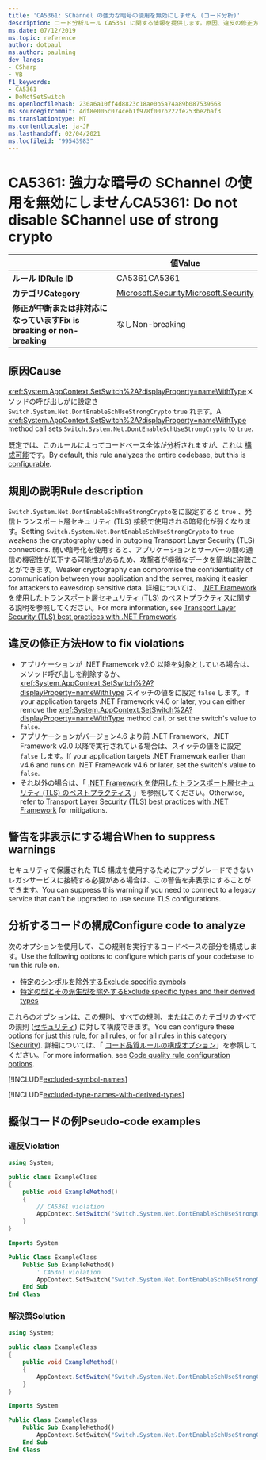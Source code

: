 ```yaml
---
title: 'CA5361: SChannel の強力な暗号の使用を無効にしません (コード分析)'
description: コード分析ルール CA5361 に関する情報を提供します。原因、違反の修正方法、非表示にするタイミングなどが含まれます。
ms.date: 07/12/2019
ms.topic: reference
author: dotpaul
ms.author: paulming
dev_langs:
- CSharp
- VB
f1_keywords:
- CA5361
- DoNotSetSwitch
ms.openlocfilehash: 230a6a10ff4d8823c18ae0b5a74a89b087539668
ms.sourcegitcommit: 4df8e005c074ceb1f978f007b222fe253be2baf3
ms.translationtype: MT
ms.contentlocale: ja-JP
ms.lasthandoff: 02/04/2021
ms.locfileid: "99543983"
---
```

# <a name="ca5361-do-not-disable-schannel-use-of-strong-crypto"></a><span data-ttu-id="4c3da-103">CA5361: 強力な暗号の SChannel の使用を無効にしません</span><span class="sxs-lookup"><span data-stu-id="4c3da-103">CA5361: Do not disable SChannel use of strong crypto</span></span>

| | <span data-ttu-id="4c3da-104">値</span><span class="sxs-lookup"><span data-stu-id="4c3da-104">Value</span></span> |
|-|-|
| <span data-ttu-id="4c3da-105">**ルール ID**</span><span class="sxs-lookup"><span data-stu-id="4c3da-105">**Rule ID**</span></span> |<span data-ttu-id="4c3da-106">CA5361</span><span class="sxs-lookup"><span data-stu-id="4c3da-106">CA5361</span></span>|
| <span data-ttu-id="4c3da-107">**カテゴリ**</span><span class="sxs-lookup"><span data-stu-id="4c3da-107">**Category**</span></span> |[<span data-ttu-id="4c3da-108">Microsoft.Security</span><span class="sxs-lookup"><span data-stu-id="4c3da-108">Microsoft.Security</span></span>](security-warnings.md)|
| <span data-ttu-id="4c3da-109">**修正が中断または非対応になっています**</span><span class="sxs-lookup"><span data-stu-id="4c3da-109">**Fix is breaking or non-breaking**</span></span> |<span data-ttu-id="4c3da-110">なし</span><span class="sxs-lookup"><span data-stu-id="4c3da-110">Non-breaking</span></span>|

## <a name="cause"></a><span data-ttu-id="4c3da-111">原因</span><span class="sxs-lookup"><span data-stu-id="4c3da-111">Cause</span></span>

<span data-ttu-id="4c3da-112"><xref:System.AppContext.SetSwitch%2A?displayProperty=nameWithType>メソッドの呼び出しがに設定さ `Switch.System.Net.DontEnableSchUseStrongCrypto` `true` れます。</span><span class="sxs-lookup"><span data-stu-id="4c3da-112">A <xref:System.AppContext.SetSwitch%2A?displayProperty=nameWithType> method call sets `Switch.System.Net.DontEnableSchUseStrongCrypto` to `true`.</span></span>

<span data-ttu-id="4c3da-113">既定では、このルールによってコードベース全体が分析されますが、これは [構成可能](#configure-code-to-analyze)です。</span><span class="sxs-lookup"><span data-stu-id="4c3da-113">By default, this rule analyzes the entire codebase, but this is [configurable](#configure-code-to-analyze).</span></span>

## <a name="rule-description"></a><span data-ttu-id="4c3da-114">規則の説明</span><span class="sxs-lookup"><span data-stu-id="4c3da-114">Rule description</span></span>

<span data-ttu-id="4c3da-115">`Switch.System.Net.DontEnableSchUseStrongCrypto`をに設定すると `true` 、発信トランスポート層セキュリティ (TLS) 接続で使用される暗号化が弱くなります。</span><span class="sxs-lookup"><span data-stu-id="4c3da-115">Setting `Switch.System.Net.DontEnableSchUseStrongCrypto` to `true` weakens the cryptography used in outgoing Transport Layer Security (TLS) connections.</span></span> <span data-ttu-id="4c3da-116">弱い暗号化を使用すると、アプリケーションとサーバーの間の通信の機密性が低下する可能性があるため、攻撃者が機微なデータを簡単に盗聴ことができます。</span><span class="sxs-lookup"><span data-stu-id="4c3da-116">Weaker cryptography can compromise the confidentiality of communication between your application and the server, making it easier for attackers to eavesdrop sensitive data.</span></span> <span data-ttu-id="4c3da-117">詳細については、 [.NET Framework を使用したトランスポート層セキュリティ (TLS) のベストプラクティス](../../../framework/network-programming/tls.md#switchsystemnetdontenableschusestrongcrypto)に関する説明を参照してください。</span><span class="sxs-lookup"><span data-stu-id="4c3da-117">For more information, see [Transport Layer Security (TLS) best practices with .NET Framework](../../../framework/network-programming/tls.md#switchsystemnetdontenableschusestrongcrypto).</span></span>

## <a name="how-to-fix-violations"></a><span data-ttu-id="4c3da-118">違反の修正方法</span><span class="sxs-lookup"><span data-stu-id="4c3da-118">How to fix violations</span></span>

- <span data-ttu-id="4c3da-119">アプリケーションが .NET Framework v2.0 以降を対象としている場合は、メソッド呼び出しを削除するか、 <xref:System.AppContext.SetSwitch%2A?displayProperty=nameWithType> スイッチの値をに設定 `false` します。</span><span class="sxs-lookup"><span data-stu-id="4c3da-119">If your application targets .NET Framework v4.6 or later, you can either remove the <xref:System.AppContext.SetSwitch%2A?displayProperty=nameWithType> method call, or set the switch's value to `false`.</span></span>
- <span data-ttu-id="4c3da-120">アプリケーションがバージョン4.6 より前 .NET Framework、.NET Framework v2.0 以降で実行されている場合は、スイッチの値をに設定 `false` します。</span><span class="sxs-lookup"><span data-stu-id="4c3da-120">If your application targets .NET Framework earlier than v4.6 and runs on .NET Framework v4.6 or later, set the switch's value to `false`.</span></span>
- <span data-ttu-id="4c3da-121">それ以外の場合は、「 [.NET Framework を使用したトランスポート層セキュリティ (TLS) のベストプラクティス](../../../framework/network-programming/tls.md) 」を参照してください。</span><span class="sxs-lookup"><span data-stu-id="4c3da-121">Otherwise, refer to [Transport Layer Security (TLS) best practices with .NET Framework](../../../framework/network-programming/tls.md) for mitigations.</span></span>

## <a name="when-to-suppress-warnings"></a><span data-ttu-id="4c3da-122">警告を非表示にする場合</span><span class="sxs-lookup"><span data-stu-id="4c3da-122">When to suppress warnings</span></span>

<span data-ttu-id="4c3da-123">セキュリティで保護された TLS 構成を使用するためにアップグレードできないレガシサービスに接続する必要がある場合は、この警告を非表示にすることができます。</span><span class="sxs-lookup"><span data-stu-id="4c3da-123">You can suppress this warning if you need to connect to a legacy service that can't be upgraded to use secure TLS configurations.</span></span>

## <a name="configure-code-to-analyze"></a><span data-ttu-id="4c3da-124">分析するコードの構成</span><span class="sxs-lookup"><span data-stu-id="4c3da-124">Configure code to analyze</span></span>

<span data-ttu-id="4c3da-125">次のオプションを使用して、この規則を実行するコードベースの部分を構成します。</span><span class="sxs-lookup"><span data-stu-id="4c3da-125">Use the following options to configure which parts of your codebase to run this rule on.</span></span>

- [<span data-ttu-id="4c3da-126">特定のシンボルを除外する</span><span class="sxs-lookup"><span data-stu-id="4c3da-126">Exclude specific symbols</span></span>](#exclude-specific-symbols)
- [<span data-ttu-id="4c3da-127">特定の型とその派生型を除外する</span><span class="sxs-lookup"><span data-stu-id="4c3da-127">Exclude specific types and their derived types</span></span>](#exclude-specific-types-and-their-derived-types)

<span data-ttu-id="4c3da-128">これらのオプションは、この規則、すべての規則、またはこのカテゴリのすべての規則 ([セキュリティ](security-warnings.md)) に対して構成できます。</span><span class="sxs-lookup"><span data-stu-id="4c3da-128">You can configure these options for just this rule, for all rules, or for all rules in this category ([Security](security-warnings.md)).</span></span> <span data-ttu-id="4c3da-129">詳細については、「 [コード品質ルールの構成オプション](../code-quality-rule-options.md)」を参照してください。</span><span class="sxs-lookup"><span data-stu-id="4c3da-129">For more information, see [Code quality rule configuration options](../code-quality-rule-options.md).</span></span>

[!INCLUDE[excluded-symbol-names](~/includes/code-analysis/excluded-symbol-names.md)]

[!INCLUDE[excluded-type-names-with-derived-types](~/includes/code-analysis/excluded-type-names-with-derived-types.md)]

## <a name="pseudo-code-examples"></a><span data-ttu-id="4c3da-130">擬似コードの例</span><span class="sxs-lookup"><span data-stu-id="4c3da-130">Pseudo-code examples</span></span>

### <a name="violation"></a><span data-ttu-id="4c3da-131">違反</span><span class="sxs-lookup"><span data-stu-id="4c3da-131">Violation</span></span>

```csharp
using System;

public class ExampleClass
{
    public void ExampleMethod()
    {
        // CA5361 violation
        AppContext.SetSwitch("Switch.System.Net.DontEnableSchUseStrongCrypto", true);
    }
}
```

```vb
Imports System

Public Class ExampleClass
    Public Sub ExampleMethod()
        ' CA5361 violation
        AppContext.SetSwitch("Switch.System.Net.DontEnableSchUseStrongCrypto", true)
    End Sub
End Class
```

### <a name="solution"></a><span data-ttu-id="4c3da-132">解決策</span><span class="sxs-lookup"><span data-stu-id="4c3da-132">Solution</span></span>

```csharp
using System;

public class ExampleClass
{
    public void ExampleMethod()
    {
        AppContext.SetSwitch("Switch.System.Net.DontEnableSchUseStrongCrypto", false);
    }
}
```

```vb
Imports System

Public Class ExampleClass
    Public Sub ExampleMethod()
        AppContext.SetSwitch("Switch.System.Net.DontEnableSchUseStrongCrypto", false)
    End Sub
End Class
```
